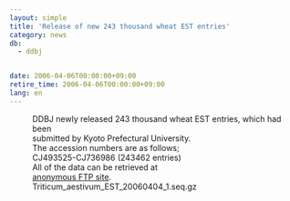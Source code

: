 ```yaml
---
layout: simple
title: 'Release of new 243 thousand wheat EST entries'
category: news
db:
  - ddbj


date: 2006-04-06T00:00:00+09:00
retire_time: 2006-04-06T00:00:00+09:00
lang: en
---
```


<dd>DDBJ newly released 243 thousand wheat EST entries, which had been<br> submitted by Kyoto Prefectural University.<br> The accession numbers are as follows;
<dd>CJ493525-CJ736986 (243462 entries)
<dd>All of the data can be retrieved at<br> <a href="https://ddbj.nig.ac.jp/public/ddbj_database/mass/Triticum_aestivum_EST">anonymous FTP site</a>.
<dd>Triticum_aestivum_EST_20060404_1.seq.gz</dd>
</dd>
</dd>
</dd>
